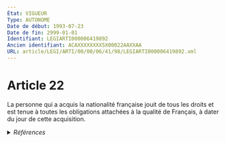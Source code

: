 ```yaml
---
État: VIGUEUR
Type: AUTONOME
Date de début: 1993-07-23
Date de fin: 2999-01-01
Identifiant: LEGIARTI000006419892
Ancien identifiant: ACAXXXXXXXX5X00022AAXXAA
URL: article/LEGI/ARTI/00/00/06/41/98/LEGIARTI000006419892.xml
---
```


<h1>Article 22</h1>

La personne qui a acquis la nationalité française jouit de tous les droits et
est tenue à toutes les obligations attachées à la qualité de Français, à dater
du jour de cette acquisition.


<details>
  <summary><em>Références</em></summary>

  <h2>Articles faisant référence à l'article</h2>
  
  <ul>
    <li>
      <a href="https://legal.tricoteuses.fr//redirection/LEGIARTI000049267408?vers=git&vers=legifrance">Code de la nationalité française - article 80 AUTONOME MODIFIE, en vigueur du 1945-10-20 au 1973-01-10</a> CONCORDE source
    </li>
    <li>
      <a href="https://legal.tricoteuses.fr//redirection/LEGIARTI000006524051?vers=git&vers=legifrance">Code de la nationalité française - article 80 AUTONOME ABROGE, en vigueur du 1983-12-09 au 1993-07-23</a> CONCORDE source
    </li>
    <li>
      <a href="https://legal.tricoteuses.fr//redirection/LEGIARTI000049267426?vers=git&vers=legifrance">Code de la nationalité française - article 80 AUTONOME MODIFIE, en vigueur du 1973-01-10 au 1983-12-09</a> CONCORDE source
    </li>
  </ul>
  
  <h2>Textes faisant référence à l'article</h2>
  
  <ul>
    <li>
      <a href="https://legal.tricoteuses.fr//redirection/JORFTEXT000000362019?vers=git&vers=legifrance">LOI n° 93-933 du 22 juillet 1993 réformant le droit de la nationalité</a> CODIFICATION cible
    </li>
  </ul>
  
  <h2>Références faites par l'article</h2>
  
  <ul>
    <li>
      CREATION source Loi 1803-03-08 promulguée le 18 mars 1803
    </li>
    <li>
      1993-07-22 CODIFICATION source <a href="https://legal.tricoteuses.fr//redirection/JORFTEXT000000362019?vers=git&vers=legifrance">LOI n° 93-933 du 22 juillet 1993 réformant le droit de la nationalité</a>
    </li>
    <li>
      1993-07-22 CREATION source Loi n°93-933 du 22 juillet 1993 - art. 50 () JORF 23 juillet 1993
    </li>
    <li>
      2999-01-01 CONCORDE cible <a href="https://legal.tricoteuses.fr//redirection/LEGIARTI000006524051?vers=git&vers=legifrance">Code de la nationalité française - article 80 AUTONOME ABROGE, en vigueur du 1983-12-09 au 1993-07-23</a>
    </li>
  </ul>
</details>
